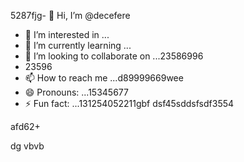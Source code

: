 5287fjg- 👋 Hi, I’m @decefere
- 👀 I’m interested in ...
- 🌱 I’m currently learning ...
- 💞️ I’m looking to collaborate on ...23586996
- 23596
- 📫 How to reach me ...d89999669wee
- 😄 Pronouns: ...15345677
- ⚡ Fun fact: ...131254052211gbf
dsf45sddsfsdf3554
<!---455sdffregfb
decefere/decefere is a ✨ special ✨ repository becausfdse its `RE45ADME.md` (this filekjk,j) appears on your GitHub profile.
You can click the Preview link to take a look at your changes.
--->afd62+
dg
vbvb
